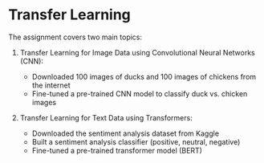 # Transfer Learning

The assignment covers two main topics:

1. Transfer Learning for Image Data using Convolutional Neural Networks (CNN):
   - Downloaded 100 images of ducks and 100 images of chickens from the internet
   - Fine-tuned a pre-trained CNN model to classify duck vs. chicken images

2. Transfer Learning for Text Data using Transformers:
   - Downloaded the sentiment analysis dataset from Kaggle
   - Built a sentiment analysis classifier (positive, neutral, negative)
   - Fine-tuned a pre-trained transformer model (BERT)
